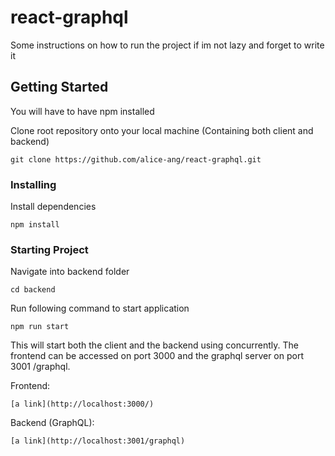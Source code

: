 # react-graphql
Some instructions on how to run the project if im not lazy and forget to write it 

## Getting Started

You will have to have npm installed

Clone root repository onto your local machine (Containing both client and backend)

```
git clone https://github.com/alice-ang/react-graphql.git
```

### Installing

Install dependencies

```
npm install
```

### Starting Project

Navigate into backend folder

```
cd backend
```

Run following command to start application

```
npm run start
```

This will start both the client and the backend using concurrently. The frontend can be accessed on port 3000 and the graphql server on port 3001 /graphql.

Frontend:
```
[a link](http://localhost:3000/)
```

Backend (GraphQL):
```
[a link](http://localhost:3001/graphql)
```



